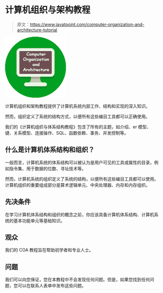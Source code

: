 # 计算机组织与架构教程

> 原文：<https://www.javatpoint.com/computer-organization-and-architecture-tutorial>

![Computer Organization and Architecture Tutorial | COA Tutorial](img/19c10b712cd8739449cfce44f2e2b425.png)

计算机组织和架构教程提供了计算机系统内部工作、结构和实现的深入知识。

然而，组织定义了系统的结构方式，以便所有这些编目工具都可以正确使用。

我们的《计算机组织与体系结构教程》包含了所有的主题，如介绍、er 模型、键、关系模型、连接操作、SQL、函数依赖、事务、并发控制等。

## 什么是计算机体系结构和组织？

一般而言，计算机系统的体系结构可以被认为是用户可见的工具或属性的目录，例如指令集、用于数据的位数、寻址技术等。

然而，计算机系统的组织定义了系统的结构，以便所有这些编目工具都可以使用。计算机组织的重要组成部分是算术逻辑单元、中央处理器、内存和内存组织。

## 先决条件

在学习计算机体系结构和组织的概念之前，你应该具备计算机体系结构、计算机系统的基本功能单元等基础知识。

## 观众

我们的 COA 教程旨在帮助初学者和专业人士。

## 问题

我们可以向您保证，您在本教程中不会发现任何问题。但是，如果您找到任何问题，您可以在联系人表单中发布这些问题。